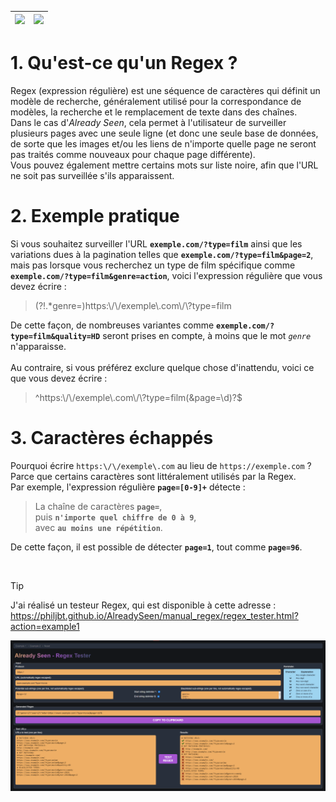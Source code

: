 | [<img src="https://raw.githubusercontent.com/stevenrskelton/flag-icon/master/png/16/country-4x3/us.png" />](README.md) | [<img src="https://raw.githubusercontent.com/stevenrskelton/flag-icon/master/png/16/country-4x3/fr.png" />](README_fr.md) |
| -- | --- |

# 1. Qu'est-ce qu'un Regex ?

Regex (expression régulière) est une séquence de caractères qui définit un modèle de recherche, généralement utilisé pour la correspondance de modèles, la recherche et le remplacement de texte dans des chaînes.\
Dans le cas d'_Already Seen_, cela permet à l'utilisateur de surveiller plusieurs pages avec une seule ligne (et donc une seule base de données, de sorte que les images et/ou les liens de n'importe quelle page ne seront pas traités comme nouveaux pour chaque page différente).\
Vous pouvez également mettre certains mots sur liste noire, afin que l'URL ne soit pas surveillée s'ils apparaissent.

# 2. Exemple pratique

Si vous souhaitez surveiller l'URL **`exemple.com/?type=film`** ainsi que les variations dues à la pagination telles que **`exemple.com/?type=film&page=2`**, mais pas lorsque vous recherchez un type de film spécifique comme **`exemple.com/?type=film&genre=action`**, voici l'expression régulière que vous devez écrire :

> <!---->(?!.*genre=)https:\/\/exemple\.com\/\?type=film

De cette façon, de nombreuses variantes comme **`exemple.com/?type=film&quality=HD`** seront prises en compte, à moins que le mot *`genre`* n'apparaisse.
<br/><br/>
Au contraire, si vous préférez exclure quelque chose d'inattendu, voici ce que vous devez écrire :

> <!---->^https:\/\/exemple\.com\/\?type=film(&page=\d)?$

# 3. Caractères échappés

Pourquoi écrire `https:\/\/exemple\.com` au lieu de `https://exemple.com` ? Parce que certains caractères sont littéralement utilisés par la Regex.\
Par exemple, l'expression régulière **`page=[0-9]+`** détecte :

> La chaîne de caractères **`page=`**,\
> puis **`n'importe quel chiffre de 0 à 9`**,\
> avec **`au moins une répétition`**.

De cette façon, il est possible de détecter **`page=1`**, tout comme **`page=96`**.

<br/>

> [!TIP]
> J'ai réalisé un testeur Regex, qui est disponible à cette adresse :\
> https://philjbt.github.io/AlreadySeen/manual_regex/regex_tester.html?action=example1

[<img src="../res/screen_tester.png" />](https://philjbt.github.io/AlreadySeen/manual_regex/regex_tester.html?action=example1)
